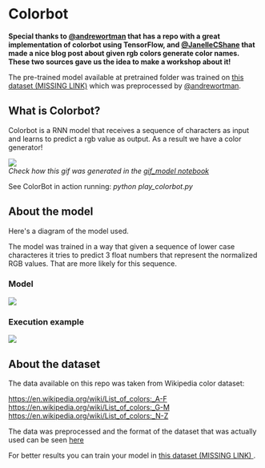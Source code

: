 # Colorbot

**Special thanks to [@andrewortman](https://github.com/andrewortman/colorbot/) that has a repo with a great implementation of colorbot using TensorFlow, and [@JanelleCShane](http://lewisandquark.tumblr.com/post/160776374467/new-paint-colors-invented-by-neural-network) that made a nice blog post about given rgb colors generate color names. These two sources gave us the idea to make a workshop about it!**

The pre-trained model available at pretrained folder was trained on [this dataset (MISSING LINK)]()
which was preprocessed by [@andrewortman](https://github.com/andrewortman/colorbot/).

## What is Colorbot?

Colorbot is a RNN model that receives a sequence of characters as input and learns to predict a rgb value as output. As a result we have a color generator!

![](https://github.com/mari-linhares/tensorflow-workshop/blob/master/code_samples/RNN/colorbot/imgs/model_gif.gif)  
*Check how this gif was generated in the [gif_model notebook](https://github.com/mari-linhares/tensorflow-workshop/blob/master/code_samples/RNN/colorbot/gif_model.ipynb)*


See ColorBot in action running: *python play_colorbot.py*


## About the model

Here's a diagram of the model used.

The model was trained in a way that given a sequence of lower case characteres
it tries to predict 3 float numbers that represent the normalized RGB values.
That are more likely for this sequence.

### Model

![](https://github.com/mari-linhares/tensorflow-workshop/blob/master/code_samples/RNN/colorbot/imgs/colorbot_model.png)

### Execution example

![](https://github.com/mari-linhares/tensorflow-workshop/blob/master/code_samples/RNN/colorbot/imgs/colorbot_execution.png)


## About the dataset

The data available on this repo was taken from Wikipedia color dataset:

https://en.wikipedia.org/wiki/List_of_colors:_A-F  
https://en.wikipedia.org/wiki/List_of_colors:_G-M  
https://en.wikipedia.org/wiki/List_of_colors:_N-Z

The data was preprocessed and the format of the dataset that was actually used
can be seen [here](https://github.com/mari-linhares/tensorflow-workshop/blob/master/code_samples/RNN/colorbot/data/test.csv)

For better results you can train your model in [this dataset (MISSING LINK) ]().
